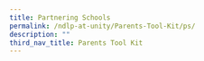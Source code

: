 ```yaml
---
title: Partnering Schools
permalink: /ndlp-at-unity/Parents-Tool-Kit/ps/
description: ""
third_nav_title: Parents Tool Kit
---
```


